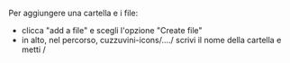 Per aggiungere una cartella e i file:
- clicca "add a file" e scegli l'opzione "Create file"
- in alto, nel percorso, cuzzuvini-icons/..../ scrivi il nome della cartella e metti /
